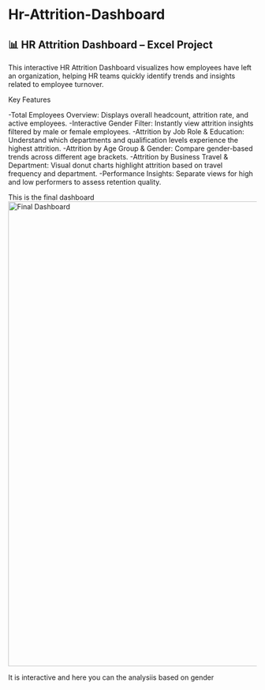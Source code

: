 # Hr-Attrition-Dashboard
## 📊 HR Attrition Dashboard – Excel Project

This interactive HR Attrition Dashboard visualizes how employees have left an organization, helping HR teams quickly identify trends and insights related to employee turnover.

Key Features

-Total Employees Overview: Displays overall headcount, attrition rate, and active employees.
-Interactive Gender Filter: Instantly view attrition insights filtered by male or female employees.
-Attrition by Job Role & Education: Understand which departments and qualification levels experience the highest attrition.
-Attrition by Age Group & Gender: Compare gender-based trends across different age brackets.
-Attrition by Business Travel & Department: Visual donut charts highlight attrition based on travel frequency and department.
-Performance Insights: Separate views for high and low performers to assess retention quality.

This is the final dashboard
<img width="1870" height="942" alt="Final Dashboard" src="https://github.com/user-attachments/assets/8016b307-9c87-44b5-9811-6cde7b38d548" />

It is interactive and here you can the analysiis based on gender

